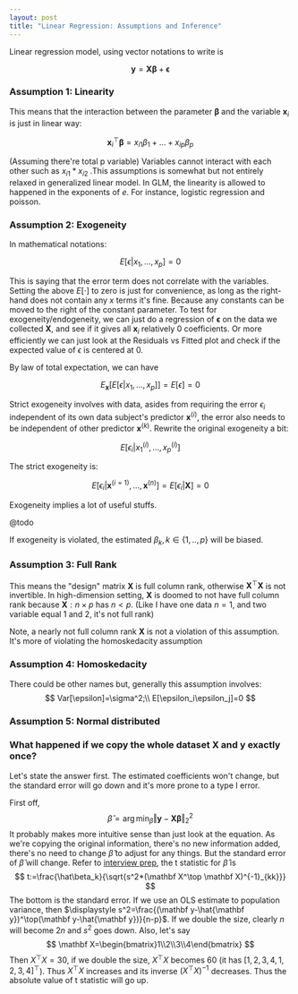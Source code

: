 ```yaml
---
layout: post
title: "Linear Regression: Assumptions and Inference"
---
```


Linear regression model, using vector notations to write is

$$
\mathbf y=\mathbf X\boldsymbol\beta+\boldsymbol\epsilon
$$

### Assumption 1: Linearity 

This means that the interaction between the parameter $\boldsymbol\beta$ and the variable $\mathbf x_i$ is just in linear way:

$$
\mathbf x_i^\top\boldsymbol\beta=x_{i1}\beta_1+...+x_{ip}\beta_p
$$

(Assuming there're total p variable)  Variables cannot interact with each other such as $x_{i1}*x_{i2}$ .This assumptions is somewhat but not entirely relaxed in generalized linear model. In GLM, the linearity is allowed to happened in the exponents of $e$. For instance, logistic regression and poisson. 

### Assumption 2: Exogeneity

In mathematical notations:

$$
E[\epsilon\vert x_1,...,x_p]=0
$$

This is saying that the error term does not correlate with the variables. Setting the above $E[\cdot]$ to zero is just for convenience, as long as the right-hand does not contain any $x$ terms it's fine. Because any constants can be moved to the right of the constant parameter. To test for exogeneity/endogeneity, we can just do a regression of $\boldsymbol\epsilon$ on the data we collected $\mathbf X$, and see if it gives all $\mathbf x_i$ relatively 0 coefficients. Or more efficiently we can just look at the Residuals vs Fitted plot and check if the expected value of $\epsilon$ is centered at 0. 

By law of total expectation, we can have 

$$
E_{\mathbf x}[E[\epsilon\vert x_1,...,x_p]]=E[\epsilon]=0
$$

Strict exogeneity involves with data, asides from requiring the error $\epsilon_i$ independent of its own data subject's predictor $\mathbf x^{(i)}$, the error also needs to be independent of other predictor $\mathbf x^{(k)}$. Rewrite the original exogeneity a bit:

$$
E[\epsilon_i\vert{x}_1^{(i)},..., x_p^{(i)}]
$$

The strict exogeneity is:

$$
E[\epsilon_i\vert\mathbf x^{(i=1)},...,\mathbf x^{(n)}]=E[\epsilon_i\vert \mathbf X]=0
$$

Exogeneity implies a lot of useful stuffs. 

@todo 

If exogeneity is violated, the estimated $\beta_k,k\in\{1,..,p\}$ will be biased. 

### Assumption 3: Full Rank

This means the "design" matrix $\mathbf X$ is full column rank, otherwise $\mathbf X^\top\mathbf X$ is not invertible. In high-dimension setting, $\mathbf X$ is doomed to not have full column rank because $\mathbf X:n\times p$ has $n< p$.  (Like I have one data $n=1$, and two variable equal 1 and 2, it's not full rank) 

Note, a nearly not full column rank $\mathbf X$ is not a violation of this assumption. It's more of violating the homoskedacity assumption

### Assumption 4: Homoskedacity

There could be other names but, generally this assumption involves:
$$
Var[\epsilon]=\sigma^2;\\
E[\epsilon_i\epsilon_j]=0
$$


### Assumption 5: Normal distributed 



### What happened if we copy the whole dataset $\mathbf X$ and $\mathbf y$ exactly once?

Let's state the answer first. The estimated coefficients won't change, but the standard error will go down and it's more prone to a type I error. 

First off, 
$$
\hat\beta=\arg\min_\beta\Vert\mathbf y-\mathbf X\boldsymbol\beta\Vert_2^2
$$
It probably makes more intuitive sense than just look at the equation. As we're copying the original information, there's no new information added, there's no need to change $\hat \beta$ to adjust for any things. But the standard error of $\hat\beta$ will change. Refer to [interview prep](./math_finance/interview_prep), the t statistic for $\hat\beta$ is
$$
t:=\frac{\hat\beta_k}{\sqrt{s^2*(\mathbf X^\top \mathbf X)^{-1}_{kk}}}
$$
The bottom is the standard error. If we use an OLS estimate to population variance, then $\displaystyle s^2=\frac{(\mathbf y-\hat{\mathbf y})^\top(\mathbf y-\hat{\mathbf y})}{n-p}$. If we double the size, clearly $n$ will become $2n$ and $s^2$ goes down. Also, let's say 
$$
\mathbf X=\begin{bmatrix}1\\2\\3\\4\end{bmatrix}
$$
Then $X^\top X=30$, if we double the size, $X^\top X$ becomes 60 (it has $[1,2,3,4,1,2,3,4]^\top$). Thus $X^\top X$ increases and its inverse $(X^\top X)^{-1}$ decreases. Thus the absolute value of t statistic will go up. 